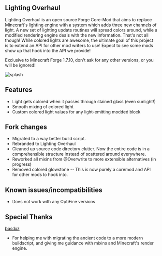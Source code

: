 ## Lighting Overhaul
Lighting Overhaul is an open source Forge Core-Mod that aims to replace Minecraft's lighting engine with a system which adds three new channels of light.  A new set of lighting update routines will spread colors around, while a modified rendering engine deals with the new information.  That's not all though!  While colored lights are awesome, the ultimate goal of this project is to extend an API for other mod writers to use!  Expect to see some mods show up that hook into the API we provide!

Exclusive to Minecraft Forge 1.7.10, don't ask for any other versions, or you will be ignored!

![splash](http://i.imgur.com/JszmQ0h.png "Minecraft Forge 1.7.10")

## Features
- Light gets colored when it passes through stained glass (even sunlight!)
- Smooth mixing of colored light
- Custom colored light values for any light-emitting modded block

## Fork changes
- Migrated to a way better build script.
- Rebranded to Lighting Overhaul
- Cleaned up source code directory clutter. Now the entire code is in a comprehensible structure instead of scattered around everywhere.
- Reworked all mixins from @Overwrite to more extensible alternatives (in progress)
- Removed colored glowstone -- This is now purely a coremod and API for other mods to hook into.

## Known issues/incompatibilities
- Does not work with any OptiFine versions

## Special Thanks
[basdxz](https://github.com/basdxz)
- For helping me with migrating the ancient code to a more modern buildscript, and giving me guidance with mixins and Minecraft's render engine.